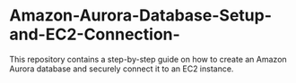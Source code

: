 # Amazon-Aurora-Database-Setup-and-EC2-Connection-
This repository contains a step-by-step guide on how to create an Amazon Aurora database and securely connect it to an EC2 instance.
